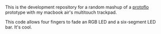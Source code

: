 This is the development repository for a random mashup of a [protoflo](https://github.com/itdaniher/protoflo) prototype with my macbook air's multitouch trackpad.

This code allows four fingers to fade an RGB LED and a six-segment LED bar. It's cool.  
